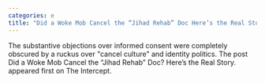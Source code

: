 ```yaml
---
categories: e
title: "Did a Woke Mob Cancel the “Jihad Rehab” Doc Here’s the Real Story"
---
```

The substantive objections over informed consent were completely obscured by a ruckus over "cancel culture" and identity politics.
The post Did a Woke Mob Cancel the “Jihad Rehab” Doc? Here’s the Real Story. appeared first on The Intercept.
